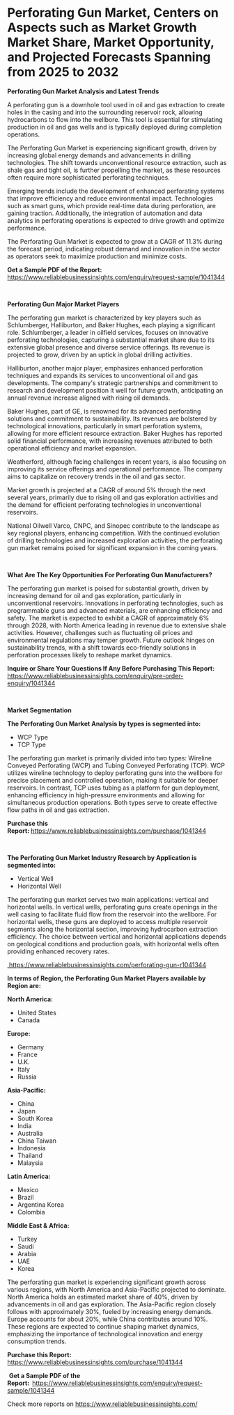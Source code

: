 <p><h1>Perforating Gun Market, Centers on Aspects such as Market Growth Market Share, Market Opportunity, and Projected Forecasts Spanning from 2025 to 2032</h1></p><p><strong>Perforating Gun Market Analysis and Latest Trends</strong></p>
<p><p>A perforating gun is a downhole tool used in oil and gas extraction to create holes in the casing and into the surrounding reservoir rock, allowing hydrocarbons to flow into the wellbore. This tool is essential for stimulating production in oil and gas wells and is typically deployed during completion operations.</p><p>The Perforating Gun Market is experiencing significant growth, driven by increasing global energy demands and advancements in drilling technologies. The shift towards unconventional resource extraction, such as shale gas and tight oil, is further propelling the market, as these resources often require more sophisticated perforating techniques.</p><p>Emerging trends include the development of enhanced perforating systems that improve efficiency and reduce environmental impact. Technologies such as smart guns, which provide real-time data during perforation, are gaining traction. Additionally, the integration of automation and data analytics in perforating operations is expected to drive growth and optimize performance.</p><p>The Perforating Gun Market is expected to grow at a CAGR of 11.3% during the forecast period, indicating robust demand and innovation in the sector as operators seek to maximize production and minimize costs.</p></p>
<p><strong>Get a Sample PDF of the Report:&nbsp;</strong> <a href="https://www.reliablebusinessinsights.com/enquiry/request-sample/1041344?utm_campaign=2238&utm_medium=2&utm_source=Github&utm_content=ia&utm_term=11042025&utm_id=perforating-gun">https://www.reliablebusinessinsights.com/enquiry/request-sample/1041344</a></p>
<p>&nbsp;</p>
<p><strong>Perforating Gun Major Market Players</strong></p>
<p><p>The perforating gun market is characterized by key players such as Schlumberger, Halliburton, and Baker Hughes, each playing a significant role. Schlumberger, a leader in oilfield services, focuses on innovative perforating technologies, capturing a substantial market share due to its extensive global presence and diverse service offerings. Its revenue is projected to grow, driven by an uptick in global drilling activities.</p><p>Halliburton, another major player, emphasizes enhanced perforation techniques and expands its services to unconventional oil and gas developments. The company's strategic partnerships and commitment to research and development position it well for future growth, anticipating an annual revenue increase aligned with rising oil demands.</p><p>Baker Hughes, part of GE, is renowned for its advanced perforating solutions and commitment to sustainability. Its revenues are bolstered by technological innovations, particularly in smart perforation systems, allowing for more efficient resource extraction. Baker Hughes has reported solid financial performance, with increasing revenues attributed to both operational efficiency and market expansion.</p><p>Weatherford, although facing challenges in recent years, is also focusing on improving its service offerings and operational performance. The company aims to capitalize on recovery trends in the oil and gas sector.</p><p>Market growth is projected at a CAGR of around 5% through the next several years, primarily due to rising oil and gas exploration activities and the demand for efficient perforating technologies in unconventional reservoirs.</p><p>National Oilwell Varco, CNPC, and Sinopec contribute to the landscape as key regional players, enhancing competition. With the continued evolution of drilling technologies and increased exploration activities, the perforating gun market remains poised for significant expansion in the coming years.</p></p>
<p>&nbsp;</p>
<p><strong>What Are The Key Opportunities For Perforating Gun Manufacturers?</strong></p>
<p><p>The perforating gun market is poised for substantial growth, driven by increasing demand for oil and gas exploration, particularly in unconventional reservoirs. Innovations in perforating technologies, such as programmable guns and advanced materials, are enhancing efficiency and safety. The market is expected to exhibit a CAGR of approximately 6% through 2028, with North America leading in revenue due to extensive shale activities. However, challenges such as fluctuating oil prices and environmental regulations may temper growth. Future outlook hinges on sustainability trends, with a shift towards eco-friendly solutions in perforation processes likely to reshape market dynamics.</p></p>
<p><strong>Inquire or Share Your Questions If Any Before Purchasing This Report:</strong> <a href="https://www.reliablebusinessinsights.com/enquiry/pre-order-enquiry/1041344?utm_campaign=2238&utm_medium=2&utm_source=Github&utm_content=ia&utm_term=11042025&utm_id=perforating-gun">https://www.reliablebusinessinsights.com/enquiry/pre-order-enquiry/1041344</a></p>
<p>&nbsp;</p>
<p><strong>Market Segmentation</strong></p>
<p><strong>The Perforating Gun Market Analysis by types is segmented into:</strong></p>
<p><ul><li>WCP Type</li><li>TCP Type</li></ul></p>
<p><p>The perforating gun market is primarily divided into two types: Wireline Conveyed Perforating (WCP) and Tubing Conveyed Perforating (TCP). WCP utilizes wireline technology to deploy perforating guns into the wellbore for precise placement and controlled operation, making it suitable for deeper reservoirs. In contrast, TCP uses tubing as a platform for gun deployment, enhancing efficiency in high-pressure environments and allowing for simultaneous production operations. Both types serve to create effective flow paths in oil and gas extraction.</p></p>
<p><strong>Purchase this Report:&nbsp;</strong><a href="https://www.reliablebusinessinsights.com/purchase/1041344?utm_campaign=2238&utm_medium=2&utm_source=Github&utm_content=ia&utm_term=11042025&utm_id=perforating-gun">https://www.reliablebusinessinsights.com/purchase/1041344</a></p>
<p>&nbsp;</p>
<p><strong>The Perforating Gun Market Industry Research by Application is segmented into:</strong></p>
<p><ul><li>Vertical Well</li><li>Horizontal Well</li></ul></p>
<p><p>The perforating gun market serves two main applications: vertical and horizontal wells. In vertical wells, perforating guns create openings in the well casing to facilitate fluid flow from the reservoir into the wellbore. For horizontal wells, these guns are deployed to access multiple reservoir segments along the horizontal section, improving hydrocarbon extraction efficiency. The choice between vertical and horizontal applications depends on geological conditions and production goals, with horizontal wells often providing enhanced recovery rates.</p></p>
<p><a href="https://www.reliablebusinessinsights.com/perforating-gun-r1041344?utm_campaign=2238&utm_medium=2&utm_source=Github&utm_content=ia&utm_term=11042025&utm_id=perforating-gun">&nbsp;https://www.reliablebusinessinsights.com/perforating-gun-r1041344</a></p>
<p><strong>In terms of Region, the Perforating Gun Market Players available by Region are:</strong></p>
<p>
    <p> <strong> North America: </strong>
        <ul>
            <li>United States</li>
            <li>Canada</li>
        </ul>
        </p> 
    <p> <strong> Europe: </strong>
        <ul>
            <li>Germany</li>
            <li>France</li>
            <li>U.K.</li>
            <li>Italy</li>
            <li>Russia</li>
        </ul>
        </p> 
    <p> <strong> Asia-Pacific: </strong>
        <ul>
            <li>China</li>
            <li>Japan</li>
            <li>South Korea</li>
            <li>India</li>
            <li>Australia</li>
            <li>China Taiwan</li>
            <li>Indonesia</li>
            <li>Thailand</li>
            <li>Malaysia</li>
        </ul>
        </p> 
    <p> <strong> Latin America: </strong>
        <ul>
            <li>Mexico</li>
            <li>Brazil</li>
            <li>Argentina Korea</li>
            <li>Colombia</li>
        </ul>
        </p> 
    <p> <strong> Middle East & Africa: </strong>
        <ul>
            <li>Turkey</li>
            <li>Saudi</li>
            <li>Arabia</li>
            <li>UAE</li>
            <li>Korea</li>
        </ul>
    </p>
    </p>
<p><p>The perforating gun market is experiencing significant growth across various regions, with North America and Asia-Pacific projected to dominate. North America holds an estimated market share of 40%, driven by advancements in oil and gas exploration. The Asia-Pacific region closely follows with approximately 30%, fueled by increasing energy demands. Europe accounts for about 20%, while China contributes around 10%. These regions are expected to continue shaping market dynamics, emphasizing the importance of technological innovation and energy consumption trends.</p></p>
<p><strong>Purchase this Report: </strong><a href="https://www.reliablebusinessinsights.com/purchase/1041344?utm_campaign=2238&utm_medium=2&utm_source=Github&utm_content=ia&utm_term=11042025&utm_id=perforating-gun">https://www.reliablebusinessinsights.com/purchase/1041344</a></p>
<p>&nbsp;<strong>Get a Sample PDF of the Report:&nbsp;&nbsp;</strong><a href="https://www.reliablebusinessinsights.com/enquiry/request-sample/1041344?utm_campaign=2238&utm_medium=2&utm_source=Github&utm_content=ia&utm_term=11042025&utm_id=perforating-gun">https://www.reliablebusinessinsights.com/enquiry/request-sample/1041344</a></p>
<p><strong></strong></p>
<p>Check more reports on <a href="https://www.reliablebusinessinsights.com/?utm_campaign=2238&utm_medium=2&utm_source=Github&utm_content=ia&utm_term=11042025&utm_id=perforating-gun">https://www.reliablebusinessinsights.com/</a></p>